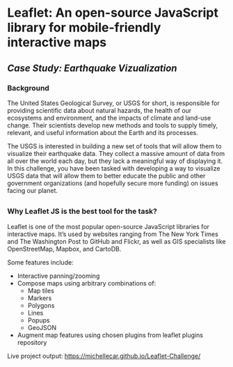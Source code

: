 # Leaflet: An open-source JavaScript library for mobile-friendly interactive maps
## _Case Study: Earthquake Vizualization_

### Background
The United States Geological Survey, or USGS for short, is responsible for providing scientific data about natural hazards, the health of our ecosystems and environment, and the impacts of climate and land-use change. Their scientists develop new methods and tools to supply timely, relevant, and useful information about the Earth and its processes.

The USGS is interested in building a new set of tools that will allow them to visualize their earthquake data. They collect a massive amount of data from all over the world each day, but they lack a meaningful way of displaying it. In this challenge, you have been tasked with developing a way to visualize USGS data that will allow them to better educate the public and other government organizations (and hopefully secure more funding) on issues facing our planet.
##

### Why Leaflet JS is the best tool for the task?
Leaflet is one of the most popular open-source JavaScript libraries for interactive maps. It’s used by websites ranging from The New York Times and The Washington Post to GitHub and Flickr, as well as GIS specialists like OpenStreetMap, Mapbox, and CartoDB.

Some features include:
* Interactive panning/zooming
* Compose maps using arbitrary combinations of:
    * Map tiles
    * Markers
    * Polygons
    * Lines
    * Popups
    * GeoJSON
* Augment map features using chosen plugins from leaflet plugins repository



Live project output: https://michellecar.github.io/Leaflet-Challenge/

